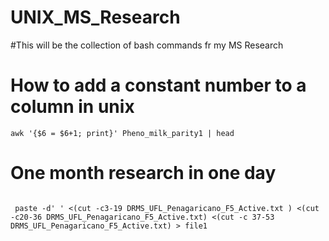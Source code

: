 # UNIX_MS_Research
#This will be the collection of bash commands fr my MS Research

# How to add a constant number to a column in unix
```
awk '{$6 = $6+1; print}' Pheno_milk_parity1 | head

```
# One month research in one day
```

 paste -d' ' <(cut -c3-19 DRMS_UFL_Penagaricano_F5_Active.txt ) <(cut -c20-36 DRMS_UFL_Penagaricano_F5_Active.txt) <(cut -c 37-53 DRMS_UFL_Penagaricano_F5_Active.txt) > file1

```
